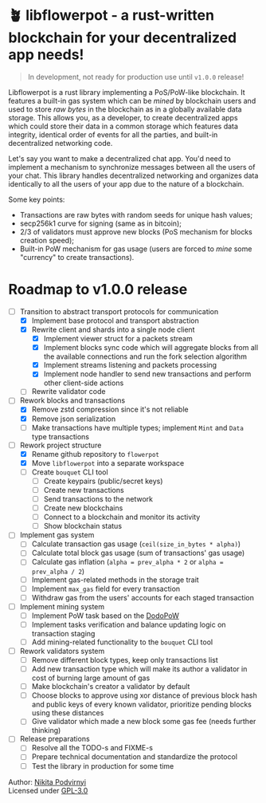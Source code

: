 # 🪴 libflowerpot - a rust-written blockchain for your decentralized app needs!

> In development, not ready for production use until `v1.0.0` release!

Libflowerpot is a rust library implementing a PoS/PoW-like blockchain.
It features a built-in gas system which can be *mined* by blockchain users and
used to store *raw bytes* in the blockchain as in a globally available data
storage. This allows you, as a developer, to create decentralized apps which
could store their data in a common storage which features data integrity,
identical order of events for all the parties, and built-in decentralized
networking code.

Let's say you want to make a decentralized chat app. You'd need to implement
a mechanism to synchronize messages between all the users of your chat.
This library handles decentralized networking and organizes data identically
to all the users of your app due to the nature of a blockchain.

Some key points:

- Transactions are raw bytes with random seeds for unique hash values;
- secp256k1 curve for signing (same as in bitcoin);
- 2/3 of validators must approve new blocks
  (PoS mechanism for blocks creation speed);
- Built-in PoW mechanism for gas usage
  (users are forced to *mine* some "currency" to create transactions).

# Roadmap to v1.0.0 release

- [ ] Transition to abstract transport protocols for communication
    - [x] Implement base protocol and transport abstraction
    - [x] Rewrite client and shards into a single node client
        - [x] Implement viewer struct for a packets stream
        - [x] Implement blocks sync code which will aggregate blocks from all
              the available connections and run the fork selection algorithm
        - [x] Implement streams listening and packets processing
        - [x] Implement node handler to send new transactions and perform other
              client-side actions
    - [ ] Rewrite validator code
- [ ] Rework blocks and transactions
    - [x] Remove zstd compression since it's not reliable
    - [x] Remove json serialization
    - [ ] Make transactions have multiple types; implement `Mint` and `Data`
          type transactions
- [ ] Rework project structure
    - [x] Rename github repository to `flowerpot`
    - [x] Move `libflowerpot` into a separate workspace
    - [ ] Create `bouquet` CLI tool
        - [ ] Create keypairs (public/secret keys)
        - [ ] Create new transactions
        - [ ] Send transactions to the network
        - [ ] Create new blockchains
        - [ ] Connect to a blockchain and monitor its activity
        - [ ] Show blockchain status
- [ ] Implement gas system
    - [ ] Calculate transaction gas usage (`ceil(size_in_bytes * alpha)`)
    - [ ] Calculate total block gas usage (sum of transactions' gas usage)
    - [ ] Calculate gas inflation
          (`alpha = prev_alpha * 2` or `alpha = prev_alpha / 2`)
    - [ ] Implement gas-related methods in the storage trait
    - [ ] Implement `max_gas` field for every transaction
    - [ ] Withdraw gas from the users' accounts for each staged transaction
- [ ] Implement mining system
    - [ ] Implement PoW task based on the [DodoPoW](https://github.com/krypt0nn/dodopow)
    - [ ] Implement tasks verification and balance updating logic on transaction
          staging
    - [ ] Add mining-related functionality to the `bouquet` CLI tool
- [ ] Rework validators system
    - [ ] Remove different block types, keep only transactions list
    - [ ] Add new transaction type which will make its author a validator in
          cost of burning large amount of gas
    - [ ] Make blockchain's creator a validator by default
    - [ ] Choose blocks to approve using xor distance of previous block hash
          and public keys of every known validator, prioritize pending blocks
          using these distances
    - [ ] Give validator which made a new block some gas fee
          (needs further thinking)
- [ ] Release preparations
    - [ ] Resolve all the TODO-s and FIXME-s
    - [ ] Prepare technical documentation and standardize the protocol
    - [ ] Test the library in production for some time

Author: [Nikita Podvirnyi](https://github.com/krypt0nn)\
Licensed under [GPL-3.0](LICENSE)
